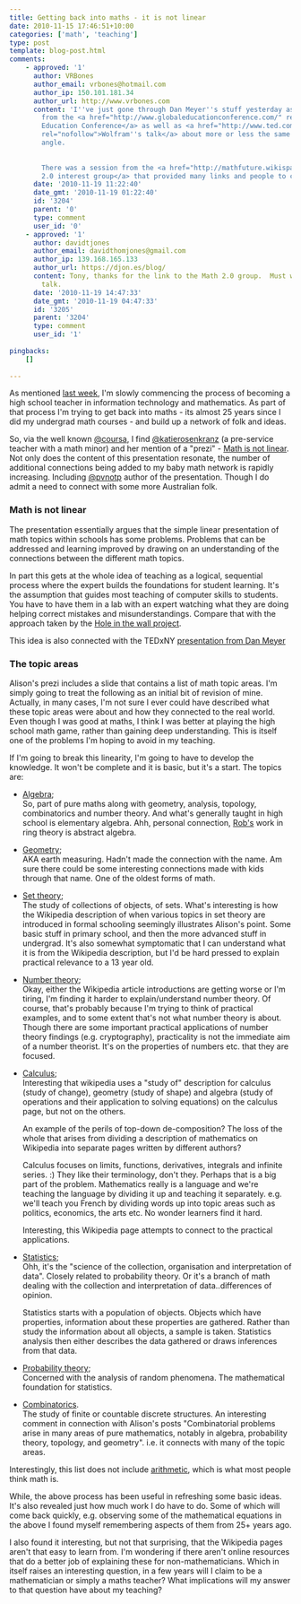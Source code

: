 ```yaml
---
title: Getting back into maths - it is not linear
date: 2010-11-15 17:46:51+10:00
categories: ['math', 'teaching']
type: post
template: blog-post.html
comments:
    - approved: '1'
      author: VRBones
      author_email: vrbones@hotmail.com
      author_ip: 150.101.181.34
      author_url: http://www.vrbones.com
      content: 'I''ve just gone through Dan Meyer''s stuff yesterday as part of a linkhole
        from the <a href="http://www.globaleducationconference.com/" rel="nofollow">Global
        Education Conference</a> as well as <a href="http://www.ted.com/talks/lang/eng/conrad_wolfram_teaching_kids_real_math_with_computers.html"
        rel="nofollow">Wolfram''s talk</a> about more or less the same thing from a different
        angle.
    
    
        There was a session from the <a href="http://mathfuture.wikispaces.com/" rel="nofollow">Math
        2.0 interest group</a> that provided many links and people to connect to ...'
      date: '2010-11-19 11:22:40'
      date_gmt: '2010-11-19 01:22:40'
      id: '3204'
      parent: '0'
      type: comment
      user_id: '0'
    - approved: '1'
      author: davidtjones
      author_email: davidthomjones@gmail.com
      author_ip: 139.168.165.133
      author_url: https://djon.es/blog/
      content: Tony, thanks for the link to the Math 2.0 group.  Must watch Wolfram's
        talk.
      date: '2010-11-19 14:47:33'
      date_gmt: '2010-11-19 04:47:33'
      id: '3205'
      parent: '3204'
      type: comment
      user_id: '1'
    
pingbacks:
    []
    
---
```

As mentioned [last week](/blog2/2010/11/12/a-turning-point/#toward), I'm slowly commencing the process of becoming a high school teacher in information technology and mathematics. As part of that process I'm trying to get back into maths - its almost 25 years since I did my undergrad math courses - and build up a network of folk and ideas.

So, via the well known [@coursa](http://twitter.com/#!/courosa), I find [@katierosenkranz](http://twitter.com/#!/katierosenkranz) (a pre-service teacher with a math minor) and her mention of a "prezi" - [Math is not linear](http://prezi.com/aww2hjfyil0u/math-is-not-linear/). Not only does the content of this presentation resonate, the number of additional connections being added to my baby math network is rapidly increasing. Including [@pvnotp](http://twitter.com/#!/pvnotp) author of the presentation. Though I do admit a need to connect with some more Australian folk.

### Math is not linear

The presentation essentially argues that the simple linear presentation of math topics within schools has some problems. Problems that can be addressed and learning improved by drawing on an understanding of the connections between the different math topics.

In part this gets at the whole idea of teaching as a logical, sequential process where the expert builds the foundations for student learning. It's the assumption that guides most teaching of computer skills to students. You have to have them in a lab with an expert watching what they are doing helping correct mistakes and misunderstandings. Compare that with the approach taken by the [Hole in the wall project](http://www.hole-in-the-wall.com/new-way-to-learn.html).

This idea is also connected with the TEDxNY [presentation from Dan Meyer](http://www.youtube.com/watch?v=BlvKWEvKSi8&feature=player_embedded)

### The topic areas

Alison's prezi includes a slide that contains a list of math topic areas. I'm simply going to treat the following as an initial bit of revision of mine. Actually, in many cases, I'm not sure I ever could have described what these topic areas were about and how they connected to the real world. Even though I was good at maths, I think I was better at playing the high school math game, rather than gaining deep understanding. This is itself one of the problems I'm hoping to avoid in my teaching.

If I'm going to break this linearity, I'm going to have to develop the knowledge. It won't be complete and it is basic, but it's a start. The topics are:

- [Algebra](http://en.wikipedia.org/wiki/Algebra);  
    So, part of pure maths along with geometry, analysis, topology, combinatorics and number theory. And what's generally taught in high school is elementary algebra. Ahh, personal connection, [Rob's](http://fabie.cqu.edu.au/FCWViewer/staff.do?site=536&sid=MCDOUGAR) work in ring theory is abstract algebra.
- [Geometry](http://en.wikipedia.org/wiki/Geometry);  
    AKA earth measuring. Hadn't made the connection with the name. Am sure there could be some interesting connections made with kids through that name. One of the oldest forms of math.
- [Set theory](http://en.wikipedia.org/wiki/Set_theory);  
    The study of collections of objects, of sets. What's interesting is how the Wikipedia description of when various topics in set theory are introduced in formal schooling seemingly illustrates Alison's point. Some basic stuff in primary school, and then the more advanced stuff in undergrad. It's also somewhat symptomatic that I can understand what it is from the Wikipedia description, but I'd be hard pressed to explain practical relevance to a 13 year old.
- [Number theory](http://en.wikipedia.org/wiki/Number_theory);  
    Okay, either the Wikipedia article introductions are getting worse or I'm tiring, I'm finding it harder to explain/understand number theory. Of course, that's probably because I'm trying to think of practical examples, and to some extent that's not what number theory is about. Though there are some important practical applications of number theory findings (e.g. cryptography), practicality is not the immediate aim of a number theorist. It's on the properties of numbers etc. that they are focused.
- [Calculus](http://en.wikipedia.org/wiki/Calculus);  
    Interesting that wikipedia uses a "study of" description for calculus (study of change), geometry (study of shape) and algebra (study of operations and their application to solving equations) on the calculus page, but not on the others.
    
    An example of the perils of top-down de-composition? The loss of the whole that arises from dividing a description of mathematics on Wikipedia into separate pages written by different authors?
    
    Calculus focuses on limits, functions, derivatives, integrals and infinite series. :) They like their terminology, don't they. Perhaps that is a big part of the problem. Mathematics really is a language and we're teaching the language by dividing it up and teaching it separately. e.g. we'll teach you French by dividing words up into topic areas such as politics, economics, the arts etc. No wonder learners find it hard.
    
    Interesting, this Wikipedia page attempts to connect to the practical applications.
    
- [Statistics](http://en.wikipedia.org/wiki/Statistics);  
    Ohh, it's the "science of the collection, organisation and interpretation of data". Closely related to probability theory. Or it's a branch of math dealing with the collection and interpretation of data..differences of opinion.
    
    Statistics starts with a population of objects. Objects which have properties, information about these properties are gathered. Rather than study the information about all objects, a sample is taken. Statistics analysis then either describes the data gathered or draws inferences from that data.
    
- [Probability theory](http://en.wikipedia.org/wiki/Probability_theory);  
    Concerned with the analysis of random phenomena. The mathematical foundation for statistics.
- [Combinatorics](http://en.wikipedia.org/wiki/Combinatorics).  
    The study of finite or countable discrete structures. An interesting comment in connection with Alison's posts "Combinatorial problems arise in many areas of pure mathematics, notably in algebra, probability theory, topology, and geometry". i.e. it connects with many of the topic areas.

Interestingly, this list does not include [arithmetic](http://en.wikipedia.org/wiki/Arithmetic), which is what most people think math is.

While, the above process has been useful in refreshing some basic ideas. It's also revealed just how much work I do have to do. Some of which will come back quickly, e.g. observing some of the mathematical equations in the above I found myself remembering aspects of them from 25+ years ago.

I also found it interesting, but not that surprising, that the Wikipedia pages aren't that easy to learn from. I'm wondering if there aren't online resources that do a better job of explaining these for non-mathematicians. Which in itself raises an interesting question, in a few years will I claim to be a mathematician or simply a maths teacher? What implications will my answer to that question have about my teaching?